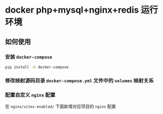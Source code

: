 # docker php+mysql+nginx+redis 运行环境

## 如何使用

### 安装 `docker-compose`

``` bash
pip install -U docker-compose
```

### 修改映射源码目录 `docker-compose.yml` 文件中的 `volumes` 映射关系

### 配置自定义 `nginx` 配置

在 `nginx/sites-enabled/` 下面新增对应项目的 `nginx` 配置
